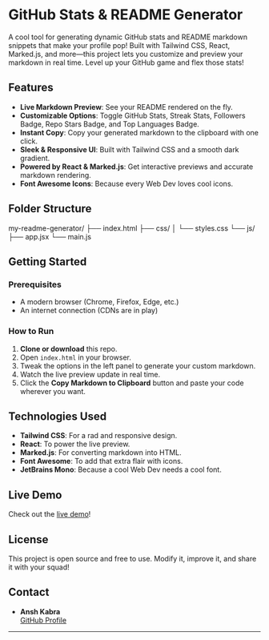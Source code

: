 # GitHub Stats & README Generator

A cool tool for generating dynamic GitHub stats and README markdown snippets that make your profile pop! Built with Tailwind CSS, React, Marked.js, and more—this project lets you customize and preview your markdown in real time. Level up your GitHub game and flex those stats!

## Features

- **Live Markdown Preview**: See your README rendered on the fly.
- **Customizable Options**: Toggle GitHub Stats, Streak Stats, Followers Badge, Repo Stars Badge, and Top Languages Badge.
- **Instant Copy**: Copy your generated markdown to the clipboard with one click.
- **Sleek & Responsive UI**: Built with Tailwind CSS and a smooth dark gradient.
- **Powered by React & Marked.js**: Get interactive previews and accurate markdown rendering.
- **Font Awesome Icons**: Because every Web Dev loves cool icons.

## Folder Structure

my-readme-generator/
├── index.html
├── css/
│   └── styles.css
└── js/
    ├── app.jsx
    └── main.js

## Getting Started

### Prerequisites

- A modern browser (Chrome, Firefox, Edge, etc.)
- An internet connection (CDNs are in play)

### How to Run

1. **Clone or download** this repo.
2. Open `index.html` in your browser.
3. Tweak the options in the left panel to generate your custom markdown.
4. Watch the live preview update in real time.
5. Click the **Copy Markdown to Clipboard** button and paste your code wherever you want.

## Technologies Used

- **Tailwind CSS**: For a rad and responsive design.
- **React**: To power the live preview.
- **Marked.js**: For converting markdown into HTML.
- **Font Awesome**: To add that extra flair with icons.
- **JetBrains Mono**: Because a cool Web Dev needs a cool font.

## Live Demo

Check out the [live demo](readmegen.itsansh.xyz)!

## License

This project is open source and free to use. Modify it, improve it, and share it with your squad!

## Contact

- **Ansh Kabra**  
  [GitHub Profile](https://github.com/anshkabra2012)

---
